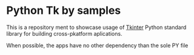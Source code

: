 # Python Tk by samples
This is a repository ment to showcase usage of [Tkinter](https://docs.python.org/3/library/tkinter.html) Python standard library for building cross-pkatform aplications.

When possible, the apps have no other dependency than the sole PY file
